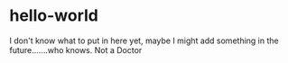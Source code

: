 # hello-world
I don't know what to put in here yet, maybe I might add something in the future.......who knows. Not a Doctor 
